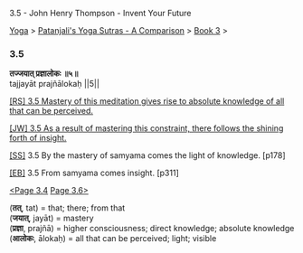 3.5 - John Henry Thompson - Invent Your Future   
    

[Yoga](../../../yoga.md)‎ > ‎[Patanjali's Yoga Sutras - A Comparison](../../patanjani.md)‎ > ‎[Book 3](../book-3.md)‎ > ‎

### 3.5

**तज्जयात् प्रज्ञालोकः ॥५॥**  
tajjayāt prajñālokaḥ ||5||  
  
  
[\[RS\] 3.5 Mastery of this meditation gives rise to absolute knowledge of all that can be perceived.](http://www.ashtangayoga.info/philosophy/yoga-sutra-patanjali/chapter-3/item/tajjayat-prajnalokah-5/)  
  
[\[JW\] 3.5 As a result of mastering this constraint, there follows the shining forth of insight.](http://books.google.com/books?id=YzFImjtOxUwC&pg=PA206&ci=152%2C267%2C761%2C58&source=bookclip%5B)  
  
[\[SS\]](http://www.amazon.com/Yoga-Sutras-Patanjali-Commentary-Satchidananda/dp/0932040381) 3.5 By the mastery of samyama comes the light of knowledge. \[p178\]  
  
[\[EB\]](http://www.amazon.com/Yoga-Sutras-Patanjali-Translation-Commentary/dp/0865477361/ref=sr_1_1?ie=UTF8&s=books&qid=1250508322&sr=1-1) 3.5 From samyama comes insight. \[p311\]  
  
  
[<Page 3.4](34.md)  [Page 3.6>](36.md)  
  

(**तत्**, tat) = that; there; from that  
(**जयात्**, jayāt) = mastery  
(**प्रज्ञा**, prajñā) = higher consciousness; direct knowledge; absolute knowledge  
(**आलोकः**, ālokaḥ) = all that can be perceived; light; visible

